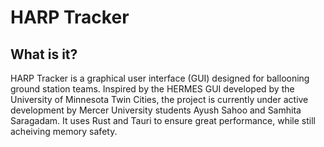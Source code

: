 # HARP Tracker
## What is it?
HARP Tracker is a graphical user interface (GUI) designed for ballooning ground station teams. Inspired by the HERMES GUI developed by the University of Minnesota Twin Cities, the project is currently under active development by Mercer University students Ayush Sahoo and Samhita Saragadam. It uses Rust and Tauri to ensure great performance, while still acheiving memory safety.

